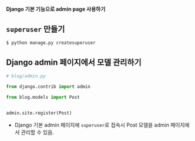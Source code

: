 #### Django 기본 기능으로 admin page 사용하기

## `superuser` 만들기
```
$ python manage.py createsuperuser
```

## Django admin 페이지에서 모델 관리하기
```python
# blog/admin.py

from django.contrib import admin

from blog.models import Post


admin.site.register(Post)
```
- Django 기본 admin 페이지에 `superuser`로 접속시 Post 모델을 admin 페이지에서 관리할 수 있음.
